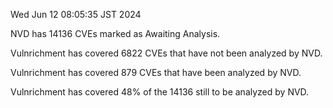 Wed Jun 12 08:05:35 JST 2024

NVD has 14136 CVEs marked as Awaiting Analysis.

Vulnrichment has covered 6822 CVEs that have not been analyzed by NVD.

Vulnrichment has covered 879 CVEs that have been analyzed by NVD.

Vulnrichment has covered 48% of the 14136 still to be analyzed by NVD.

